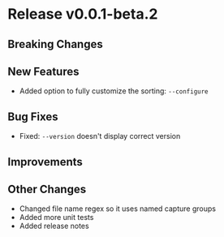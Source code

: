 # Release v0.0.1-beta.2

## Breaking Changes

## New Features

- Added option to fully customize the sorting: ``--configure``


## Bug Fixes

- Fixed: ``--version`` doesn't display correct version

## Improvements

## Other Changes

- Changed file name regex so it uses named capture groups
- Added more unit tests
- Added release notes